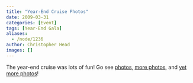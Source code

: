 ```yaml
---
title: "Year-End Cruise Photos"
date: 2009-03-31
categories: [Event]
tags: [Year-End Gala]
aliases:
  - /node/1236
author: Christopher Head
images: []
---
```


The year-end cruise was lots of fun! Go see [photos](https://facebook.com/album.php?aid=2257178&id=21005258&l=16b2180194), [more photos](https://facebook.com/album.php?aid=2257183&id=21005258&l=2e197e1f61), and [yet more photos](https://facebook.com/album.php?aid=2257184&id=21005258&l=bf3b2f9046)!
